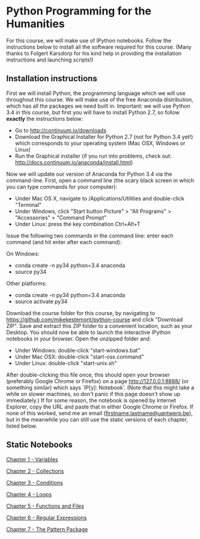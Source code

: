 # Python Programming for the Humanities

For this course, we will make use of IPython notebooks. Follow the instructions below to install all the software required for this course. (Many thanks to Folgert Karsdorp for his kind help in providing the installation instructions and launching scripts!)

## Installation instructions

First we will install Python, the programming language which we will use throughout this course. We will make use of the free Anaconda distribution, which has all the packages we need built in. Important: we will use Python 3.4 in this course, but first you will have to install Python 2.7, so follow **exactly** the instructions below:

- Go to http://continuum.io/downloads
- Download the Graphical Installer for Python 2.7 (not for Python 3.4 yet!) which corresponds to your operating system (Mac OSX, Windows or Linux)
- Run the Graphical installer (if you run into problems, check out: http://docs.continuum.io/anaconda/install.html)

Now we will update our version of Anaconda for Python 3.4 via the command-line. First, open a command line (the scary black screen in which you can type commands for your computer):
- Under Mac OS X, navigate to /Applications/Utilities and double-click "Terminal"
- Under Windows, click "Start button Picture" > "All Programs" > "Accessories" > "Command Prompt"
- Under Linux: press the key combination Ctrl+Alt+T

Issue the following two commands in the command line: enter each command (and hit enter after each command):

On Windows:
- conda create -n py34 python=3.4 anaconda
- source py34

Other platforms:
- conda create -n py34 python=3.4 anaconda
- source activate py34

Download the course folder for this course, by navigating to https://github.com/mikekestemont/python-course and click "Download ZIP". Save and extract this ZIP folder to a convenient location, such as your Desktop. You should now be able to launch the interactive IPython notebooks in your browser. Open the unzipped folder and:

- Under Windows: double-click "start-windows.bat"
- Under Mac OSX: double-click "start-osx.command"
- Under Linux: double-click "start-unix.sh"

After double-clicking this file once, this should open your browser (preferably Google Chrome or Firefox) on a page http://127.0.0.1:8888/ (or something similar) which says `IP[y]: Notebook'. (Note that this might take a while on slower machines, so don't panic if this page doesn't show up immediately.) If for some reason, the notebook is opened by Internet Explorer, copy the URL and paste that in either Google Chrome or Firefox. If none of this worked, send me an email (firstname.lastname@uantwerp.be), but in the meanwhile you can still use the static versions of each chapter, listed below.

## Static Notebooks

[Chapter 1 - Variables](http://nbviewer.ipython.org/urls/raw.github.com/mikekestemont/python-course/master/Chapter%201%20-%20Variables.ipynb)

[Chapter 2 - Collections](http://nbviewer.ipython.org/urls/raw.github.com/mikekestemont/python-course/master/Chapter%202%20-%20Collections.ipynb)

[Chapter 3 - Conditions](http://nbviewer.ipython.org/urls/raw.github.com/mikekestemont/python-course/master/Chapter%203%20-%20Conditions.ipynb)

[Chapter 4 - Loops](http://nbviewer.ipython.org/urls/raw.github.com/mikekestemont/python-course/master/Chapter%204%20-%20Loops.ipynb)

[Chapter 5 - Functions and Files](http://nbviewer.ipython.org/urls/raw.github.com/mikekestemont/python-course/master/Chapter%205%20-%20Functions%20and%20Files.ipynb)

[Chapter 6 - Regular Expressions](http://nbviewer.ipython.org/github/mikekestemont/python-course/blob/master/Chapter%206%20-%20Regular%20Expressions.ipynb)

[Chapter 7 - The Pattern Package](http://nbviewer.ipython.org/urls/raw.github.com/mikekestemont/python-course/master/Chapter%207%20-%20The%20Pattern%20Package.ipynb)
